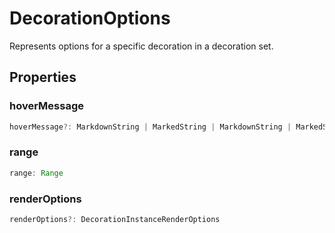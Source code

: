 # DecorationOptions

Represents options for a specific decoration in a decoration set.

## Properties

### hoverMessage

```typescript
hoverMessage?: MarkdownString | MarkedString | MarkdownString | MarkedString[]
```

### range

```typescript
range: Range
```

### renderOptions

```typescript
renderOptions?: DecorationInstanceRenderOptions
```


